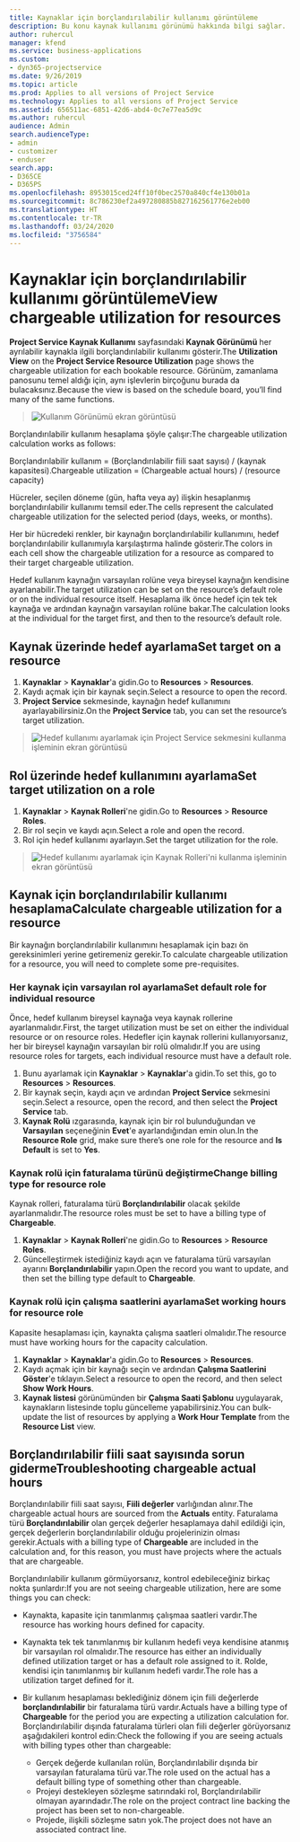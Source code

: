 ```yaml
---
title: Kaynaklar için borçlandırılabilir kullanımı görüntüleme
description: Bu konu kaynak kullanımı görünümü hakkında bilgi sağlar.
author: ruhercul
manager: kfend
ms.service: business-applications
ms.custom:
- dyn365-projectservice
ms.date: 9/26/2019
ms.topic: article
ms.prod: Applies to all versions of Project Service
ms.technology: Applies to all versions of Project Service
ms.assetid: 656511ac-6851-42d6-abd4-0c7e77ea5d9c
ms.author: ruhercul
audience: Admin
search.audienceType:
- admin
- customizer
- enduser
search.app:
- D365CE
- D365PS
ms.openlocfilehash: 8953015ced24ff10f0bec2570a840cf4e130b01a
ms.sourcegitcommit: 8c786230ef2a497280885b827162561776e2eb00
ms.translationtype: HT
ms.contentlocale: tr-TR
ms.lasthandoff: 03/24/2020
ms.locfileid: "3756584"
---
```

# <a name="view-chargeable-utilization-for-resources"></a><span data-ttu-id="517d1-103">Kaynaklar için borçlandırılabilir kullanımı görüntüleme</span><span class="sxs-lookup"><span data-stu-id="517d1-103">View chargeable utilization for resources</span></span>
 
<span data-ttu-id="517d1-104">**Project Service Kaynak Kullanımı** sayfasındaki **Kaynak Görünümü** her ayrılabilir kaynakla ilgili borçlandırılabilir kullanımı gösterir.</span><span class="sxs-lookup"><span data-stu-id="517d1-104">The **Utilization View** on the **Project Service Resource Utilization** page shows the chargeable utilization for each bookable resource.</span></span> <span data-ttu-id="517d1-105">Görünüm, zamanlama panosunu temel aldığı için, aynı işlevlerin birçoğunu burada da bulacaksınız.</span><span class="sxs-lookup"><span data-stu-id="517d1-105">Because the view is based on the schedule board, you’ll find many of the same functions.</span></span>

> ![Kullanım Görünümü ekran görüntüsü](media/FAQ-utilization-1.png)
 

<span data-ttu-id="517d1-107">Borçlandırılabilir kullanım hesaplama şöyle çalışır:</span><span class="sxs-lookup"><span data-stu-id="517d1-107">The chargeable utilization calculation works as follows:</span></span>

   <span data-ttu-id="517d1-108">Borçlandırılabilir kullanım = (Borçlandırılabilir fiili saat sayısı) / (kaynak kapasitesi).</span><span class="sxs-lookup"><span data-stu-id="517d1-108">Chargeable utilization = (Chargeable actual hours) / (resource capacity)</span></span>

<span data-ttu-id="517d1-109">Hücreler, seçilen döneme (gün, hafta veya ay) ilişkin hesaplanmış borçlandırılabilir kullanımı temsil eder.</span><span class="sxs-lookup"><span data-stu-id="517d1-109">The cells represent the calculated chargeable utilization for the selected period (days, weeks, or months).</span></span>

<span data-ttu-id="517d1-110">Her bir hücredeki renkler, bir kaynağın borçlandırılabilir kullanımını, hedef borçlandırılabilir kullanımıyla karşılaştırma halinde gösterir.</span><span class="sxs-lookup"><span data-stu-id="517d1-110">The colors in each cell show the chargeable utilization for a resource as compared to their target chargeable utilization.</span></span> 

<span data-ttu-id="517d1-111">Hedef kullanım kaynağın varsayılan rolüne veya bireysel kaynağın kendisine ayarlanabilir.</span><span class="sxs-lookup"><span data-stu-id="517d1-111">The target utilization can be set on the resource’s default role or on the individual resource itself.</span></span> <span data-ttu-id="517d1-112">Hesaplama ilk önce hedef için tek tek kaynağa ve ardından kaynağın varsayılan rolüne bakar.</span><span class="sxs-lookup"><span data-stu-id="517d1-112">The calculation looks at the individual for the target first, and then to the resource’s default role.</span></span>

## <a name="set-target-on-a-resource"></a><span data-ttu-id="517d1-113">Kaynak üzerinde hedef ayarlama</span><span class="sxs-lookup"><span data-stu-id="517d1-113">Set target on a resource</span></span>

1. <span data-ttu-id="517d1-114">**Kaynaklar** \> **Kaynaklar**'a gidin.</span><span class="sxs-lookup"><span data-stu-id="517d1-114">Go to **Resources** \> **Resources**.</span></span> 
2. <span data-ttu-id="517d1-115">Kaydı açmak için bir kaynak seçin.</span><span class="sxs-lookup"><span data-stu-id="517d1-115">Select a resource to open the record.</span></span> 
3. <span data-ttu-id="517d1-116">**Project Service** sekmesinde, kaynağın hedef kullanımını ayarlayabilirsiniz.</span><span class="sxs-lookup"><span data-stu-id="517d1-116">On the **Project Service** tab, you can set the resource’s target utilization.</span></span>

> ![Hedef kullanımı ayarlamak için Project Service sekmesini kullanma işleminin ekran görüntüsü](media/FAQ-utilization-2.png)
 
## <a name="set-target-utilization-on-a-role"></a><span data-ttu-id="517d1-118">Rol üzerinde hedef kullanımını ayarlama</span><span class="sxs-lookup"><span data-stu-id="517d1-118">Set target utilization on a role</span></span>

1. <span data-ttu-id="517d1-119">**Kaynaklar** \> **Kaynak Rolleri**'ne gidin.</span><span class="sxs-lookup"><span data-stu-id="517d1-119">Go to **Resources** \> **Resource Roles**.</span></span> 
2. <span data-ttu-id="517d1-120">Bir rol seçin ve kaydı açın.</span><span class="sxs-lookup"><span data-stu-id="517d1-120">Select a role and open the record.</span></span> 
3. <span data-ttu-id="517d1-121">Rol için hedef kullanımı ayarlayın.</span><span class="sxs-lookup"><span data-stu-id="517d1-121">Set the target utilization for the role.</span></span>

> ![Hedef kullanımı ayarlamak için Kaynak Rolleri'ni kullanma işleminin ekran görüntüsü](media/FAQ-utilization-3.png)
 
## <a name="calculate-chargeable-utilization-for-a-resource"></a><span data-ttu-id="517d1-123">Kaynak için borçlandırılabilir kullanımı hesaplama</span><span class="sxs-lookup"><span data-stu-id="517d1-123">Calculate chargeable utilization for a resource</span></span>

<span data-ttu-id="517d1-124">Bir kaynağın borçlandırılabilir kullanımını hesaplamak için bazı ön gereksinimleri yerine getiremeniz gerekir.</span><span class="sxs-lookup"><span data-stu-id="517d1-124">To calculate chargeable utilization for a resource, you will need to complete some pre-requisites.</span></span> 

### <a name="set-default-role-for-individual-resource"></a><span data-ttu-id="517d1-125">Her kaynak için varsayılan rol ayarlama</span><span class="sxs-lookup"><span data-stu-id="517d1-125">Set default role for individual resource</span></span>

<span data-ttu-id="517d1-126">Önce, hedef kullanım bireysel kaynağa veya kaynak rollerine ayarlanmalıdır.</span><span class="sxs-lookup"><span data-stu-id="517d1-126">First, the target utilization must be set on either the individual resource or on resource roles.</span></span> <span data-ttu-id="517d1-127">Hedefler için kaynak rollerini kullanıyorsanız, her bir bireysel kaynağın varsayılan bir rolü olmalıdır.</span><span class="sxs-lookup"><span data-stu-id="517d1-127">If you are using resource roles for targets, each individual resource must have a default role.</span></span> 

1. <span data-ttu-id="517d1-128">Bunu ayarlamak için **Kaynaklar** \> **Kaynaklar**'a gidin.</span><span class="sxs-lookup"><span data-stu-id="517d1-128">To set this, go to **Resources** \> **Resources**.</span></span> 
2. <span data-ttu-id="517d1-129">Bir kaynak seçin, kaydı açın ve ardından **Project Service** sekmesini seçin.</span><span class="sxs-lookup"><span data-stu-id="517d1-129">Select a resource, open the record, and then select the **Project Service** tab.</span></span> 
3. <span data-ttu-id="517d1-130">**Kaynak Rolü** ızgarasında, kaynak için bir rol bulunduğundan ve **Varsayılan** seçeneğinin **Evet**'e ayarlandığından emin olun.</span><span class="sxs-lookup"><span data-stu-id="517d1-130">In the **Resource Role** grid, make sure there’s one role for the resource and **Is Default** is set to **Yes**.</span></span>
 
### <a name="change-billing-type-for-resource-role"></a><span data-ttu-id="517d1-131">Kaynak rolü için faturalama türünü değiştirme</span><span class="sxs-lookup"><span data-stu-id="517d1-131">Change billing type for resource role</span></span>

<span data-ttu-id="517d1-132">Kaynak rolleri, faturalama türü **Borçlandırılabilir** olacak şekilde ayarlanmalıdır.</span><span class="sxs-lookup"><span data-stu-id="517d1-132">The resource roles must be set to have a billing type of **Chargeable**.</span></span> 

1. <span data-ttu-id="517d1-133">**Kaynaklar** \> **Kaynak Rolleri**'ne gidin.</span><span class="sxs-lookup"><span data-stu-id="517d1-133">Go to **Resources** \> **Resource Roles**.</span></span> 
2. <span data-ttu-id="517d1-134">Güncelleştirmek istediğiniz kaydı açın ve faturalama türü varsayılan ayarını **Borçlandırılabilir** yapın.</span><span class="sxs-lookup"><span data-stu-id="517d1-134">Open the record you want to update, and then set the billing type default to **Chargeable**.</span></span>

### <a name="set-working-hours-for-resource-role"></a><span data-ttu-id="517d1-135">Kaynak rolü için çalışma saatlerini ayarlama</span><span class="sxs-lookup"><span data-stu-id="517d1-135">Set working hours for resource role</span></span>
 
<span data-ttu-id="517d1-136">Kapasite hesaplaması için, kaynakta çalışma saatleri olmalıdır.</span><span class="sxs-lookup"><span data-stu-id="517d1-136">The resource must have working hours for the capacity calculation.</span></span> 

1. <span data-ttu-id="517d1-137">**Kaynaklar** \> **Kaynaklar**'a gidin.</span><span class="sxs-lookup"><span data-stu-id="517d1-137">Go to **Resources** \> **Resources**.</span></span> 
2. <span data-ttu-id="517d1-138">Kaydı açmak için bir kaynağı seçin ve ardından **Çalışma Saatlerini Göster**'e tıklayın.</span><span class="sxs-lookup"><span data-stu-id="517d1-138">Select a resource to open the record, and then select **Show Work Hours**.</span></span> 
3. <span data-ttu-id="517d1-139">**Kaynak listesi** görünümünden bir **Çalışma Saati Şablonu** uygulayarak, kaynakların listesinde toplu güncelleme yapabilirsiniz.</span><span class="sxs-lookup"><span data-stu-id="517d1-139">You can bulk-update the list of resources by applying a **Work Hour Template** from the **Resource List** view.</span></span>

## <a name="troubleshooting-chargeable-actual-hours"></a><span data-ttu-id="517d1-140">Borçlandırılabilir fiili saat sayısında sorun giderme</span><span class="sxs-lookup"><span data-stu-id="517d1-140">Troubleshooting chargeable actual hours</span></span>

<span data-ttu-id="517d1-141">Borçlandırılabilir fiili saat sayısı, **Fiili değerler** varlığından alınır.</span><span class="sxs-lookup"><span data-stu-id="517d1-141">The chargeable actual hours are sourced from the **Actuals** entity.</span></span> <span data-ttu-id="517d1-142">Faturalama türü **Borçlandırılabilir** olan gerçek değerler hesaplamaya dahil edildiği için, gerçek değerlerin borçlandırılabilir olduğu projelerinizin olması gerekir.</span><span class="sxs-lookup"><span data-stu-id="517d1-142">Actuals with a billing type of **Chargeable** are included in the calculation and, for this reason, you must have projects where the actuals that are chargeable.</span></span>

<span data-ttu-id="517d1-143">Borçlandırılabilir kullanım görmüyorsanız, kontrol edebileceğiniz birkaç nokta şunlardır:</span><span class="sxs-lookup"><span data-stu-id="517d1-143">If you are not seeing chargeable utilization, here are some things you can check:</span></span>

- <span data-ttu-id="517d1-144">Kaynakta, kapasite için tanımlanmış çalışmaa saatleri vardır.</span><span class="sxs-lookup"><span data-stu-id="517d1-144">The resource has working hours defined for capacity.</span></span>
- <span data-ttu-id="517d1-145">Kaynakta tek tek tanımlanmış bir kullanım hedefi veya kendisine atanmış bir varsayılan rol olmalıdır.</span><span class="sxs-lookup"><span data-stu-id="517d1-145">The resource has either an individually defined utilization target or has a default role assigned to it.</span></span> <span data-ttu-id="517d1-146">Rolde, kendisi için tanımlanmış bir kullanım hedefi vardır.</span><span class="sxs-lookup"><span data-stu-id="517d1-146">The role has a utilization target defined for it.</span></span>
- <span data-ttu-id="517d1-147">Bir kullanım hesaplaması beklediğiniz dönem için fiili değerlerde **borçlandırılabilir** bir faturalama türü vardır.</span><span class="sxs-lookup"><span data-stu-id="517d1-147">Actuals have a billing type of **Chargeable** for the period you are expecting a utilization calculation for.</span></span> <span data-ttu-id="517d1-148">Borçlandırılabilir dışında faturalama türleri olan fiili değerler görüyorsanız aşağıdakileri kontrol edin:</span><span class="sxs-lookup"><span data-stu-id="517d1-148">Check the following if you are seeing actuals with billing types other than chargeable:</span></span>

  - <span data-ttu-id="517d1-149">Gerçek değerde kullanılan rolün, Borçlandırılabilir dışında bir varsayılan faturalama türü var.</span><span class="sxs-lookup"><span data-stu-id="517d1-149">The role used on the actual has a default billing type of something other than chargeable.</span></span>
  - <span data-ttu-id="517d1-150">Projeyi destekleyen sözleşme satırındaki rol, Borçlandırılabilir olmayan ayarındadır.</span><span class="sxs-lookup"><span data-stu-id="517d1-150">The role on the project contract line backing the project has been set to non-chargeable.</span></span>
  - <span data-ttu-id="517d1-151">Projede, ilişkili sözleşme satırı yok.</span><span class="sxs-lookup"><span data-stu-id="517d1-151">The project does not have an associated contract line.</span></span>


